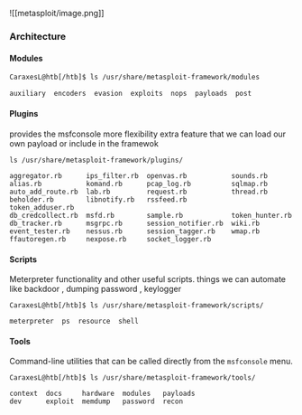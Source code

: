 ![[metasploit/image.png]]
### Architecture

#### Modules

```bash
CaraxesL@htb[/htb]$ ls /usr/share/metasploit-framework/modules

auxiliary  encoders  evasion  exploits  nops  payloads  post
```

#### Plugins
provides the msfconsole more flexibility 
extra feature that we can load our own payload or include in the framewok
```shell-session
ls /usr/share/metasploit-framework/plugins/

aggregator.rb      ips_filter.rb  openvas.rb           sounds.rb
alias.rb           komand.rb      pcap_log.rb          sqlmap.rb
auto_add_route.rb  lab.rb         request.rb           thread.rb
beholder.rb        libnotify.rb   rssfeed.rb           token_adduser.rb
db_credcollect.rb  msfd.rb        sample.rb            token_hunter.rb
db_tracker.rb      msgrpc.rb      session_notifier.rb  wiki.rb
event_tester.rb    nessus.rb      session_tagger.rb    wmap.rb
ffautoregen.rb     nexpose.rb     socket_logger.rb
```

#### Scripts

Meterpreter functionality and other useful scripts.
things we can automate like backdoor , dumping password , keylogger
```shell-session
CaraxesL@htb[/htb]$ ls /usr/share/metasploit-framework/scripts/

meterpreter  ps  resource  shell
```
#### Tools

Command-line utilities that can be called directly from the `msfconsole` menu.
```shell-session
CaraxesL@htb[/htb]$ ls /usr/share/metasploit-framework/tools/

context  docs     hardware  modules   payloads
dev      exploit  memdump   password  recon
```

